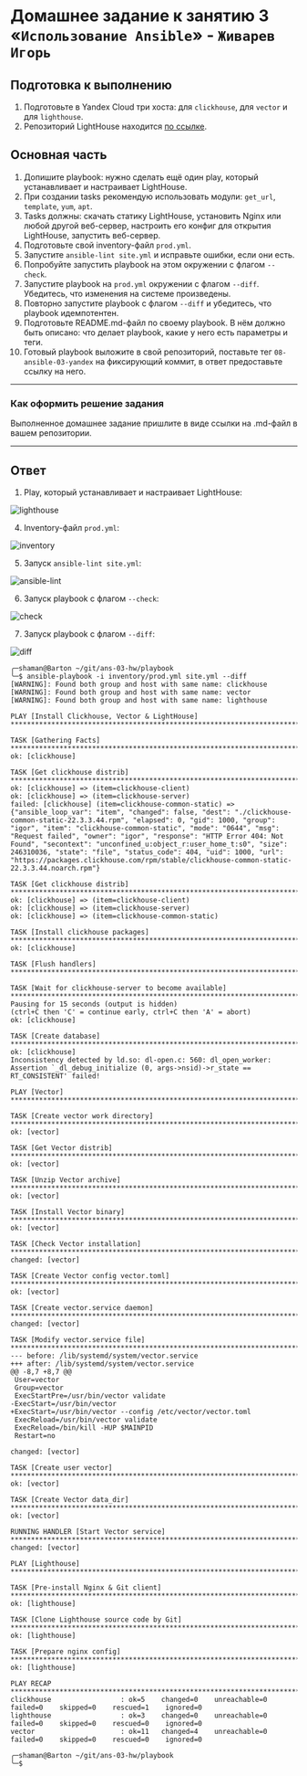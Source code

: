 # Домашнее задание к занятию 3 «`Использование Ansible`» - `Живарев Игорь`

## Подготовка к выполнению

1. Подготовьте в Yandex Cloud три хоста: для `clickhouse`, для `vector` и для `lighthouse`.
2. Репозиторий LightHouse находится [по ссылке](https://github.com/VKCOM/lighthouse).

## Основная часть

1. Допишите playbook: нужно сделать ещё один play, который устанавливает и настраивает LightHouse.
2. При создании tasks рекомендую использовать модули: `get_url`, `template`, `yum`, `apt`.
3. Tasks должны: скачать статику LightHouse, установить Nginx или любой другой веб-сервер, настроить его конфиг для открытия LightHouse, запустить веб-сервер.
4. Подготовьте свой inventory-файл `prod.yml`.
5. Запустите `ansible-lint site.yml` и исправьте ошибки, если они есть.
6. Попробуйте запустить playbook на этом окружении с флагом `--check`.
7. Запустите playbook на `prod.yml` окружении с флагом `--diff`. Убедитесь, что изменения на системе произведены.
8. Повторно запустите playbook с флагом `--diff` и убедитесь, что playbook идемпотентен.
9. Подготовьте README.md-файл по своему playbook. В нём должно быть описано: что делает playbook, какие у него есть параметры и теги.
10. Готовый playbook выложите в свой репозиторий, поставьте тег `08-ansible-03-yandex` на фиксирующий коммит, в ответ предоставьте ссылку на него.

---

### Как оформить решение задания

Выполненное домашнее задание пришлите в виде ссылки на .md-файл в вашем репозитории.

---


## Ответ

1. Play, который устанавливает и настраивает LightHouse:

![lighthouse](img/ans-03_01.png)

4. Inventory-файл `prod.yml`:

![inventory](img/ans-03_03.png)

5. Запуск `ansible-lint site.yml`:

![ansible-lint](img/ans-03_04.png)

6. Запуск playbook с флагом `--check`:

![check](img/ans-03_05.png)

7. Запуск playbook с флагом `--diff`:

![diff](img/ans-03_06.png)

```
╭─shaman@Barton ~/git/ans-03-hw/playbook 
╰─$ ansible-playbook -i inventory/prod.yml site.yml --diff
[WARNING]: Found both group and host with same name: clickhouse
[WARNING]: Found both group and host with same name: vector
[WARNING]: Found both group and host with same name: lighthouse

PLAY [Install Clickhouse, Vector & LightHouse] ************************************************************************************************************************************************

TASK [Gathering Facts] ************************************************************************************************************************************************************************
ok: [clickhouse]

TASK [Get clickhouse distrib] *****************************************************************************************************************************************************************
ok: [clickhouse] => (item=clickhouse-client)
ok: [clickhouse] => (item=clickhouse-server)
failed: [clickhouse] (item=clickhouse-common-static) => {"ansible_loop_var": "item", "changed": false, "dest": "./clickhouse-common-static-22.3.3.44.rpm", "elapsed": 0, "gid": 1000, "group": "igor", "item": "clickhouse-common-static", "mode": "0644", "msg": "Request failed", "owner": "igor", "response": "HTTP Error 404: Not Found", "secontext": "unconfined_u:object_r:user_home_t:s0", "size": 246310036, "state": "file", "status_code": 404, "uid": 1000, "url": "https://packages.clickhouse.com/rpm/stable/clickhouse-common-static-22.3.3.44.noarch.rpm"}

TASK [Get clickhouse distrib] *****************************************************************************************************************************************************************
ok: [clickhouse] => (item=clickhouse-client)
ok: [clickhouse] => (item=clickhouse-server)
ok: [clickhouse] => (item=clickhouse-common-static)

TASK [Install clickhouse packages] ************************************************************************************************************************************************************
ok: [clickhouse]

TASK [Flush handlers] *************************************************************************************************************************************************************************

TASK [Wait for clickhouse-server to become available] *****************************************************************************************************************************************
Pausing for 15 seconds (output is hidden)
(ctrl+C then 'C' = continue early, ctrl+C then 'A' = abort)
ok: [clickhouse]

TASK [Create database] ************************************************************************************************************************************************************************
ok: [clickhouse]
Inconsistency detected by ld.so: dl-open.c: 560: dl_open_worker: Assertion `_dl_debug_initialize (0, args->nsid)->r_state == RT_CONSISTENT' failed!

PLAY [Vector] *********************************************************************************************************************************************************************************

TASK [Create vector work directory] ***********************************************************************************************************************************************************
ok: [vector]

TASK [Get Vector distrib] *********************************************************************************************************************************************************************
ok: [vector]

TASK [Unzip Vector archive] *******************************************************************************************************************************************************************
ok: [vector]

TASK [Install Vector binary] ******************************************************************************************************************************************************************
ok: [vector]

TASK [Check Vector installation] **************************************************************************************************************************************************************
changed: [vector]

TASK [Create Vector config vector.toml] *******************************************************************************************************************************************************
ok: [vector]

TASK [Create vector.service daemon] ***********************************************************************************************************************************************************
changed: [vector]

TASK [Modify vector.service file] *************************************************************************************************************************************************************
--- before: /lib/systemd/system/vector.service
+++ after: /lib/systemd/system/vector.service
@@ -8,7 +8,7 @@
 User=vector
 Group=vector
 ExecStartPre=/usr/bin/vector validate
-ExecStart=/usr/bin/vector
+ExecStart=/usr/bin/vector --config /etc/vector/vector.toml
 ExecReload=/usr/bin/vector validate
 ExecReload=/bin/kill -HUP $MAINPID
 Restart=no

changed: [vector]

TASK [Create user vector] *********************************************************************************************************************************************************************
ok: [vector]

TASK [Create Vector data_dir] *****************************************************************************************************************************************************************
ok: [vector]

RUNNING HANDLER [Start Vector service] ********************************************************************************************************************************************************
changed: [vector]

PLAY [Lighthouse] *****************************************************************************************************************************************************************************

TASK [Pre-install Nginx & Git client] *********************************************************************************************************************************************************
ok: [lighthouse]

TASK [Clone Lighthouse source code by Git] ****************************************************************************************************************************************************
ok: [lighthouse]

TASK [Prepare nginx config] *******************************************************************************************************************************************************************
ok: [lighthouse]

PLAY RECAP ************************************************************************************************************************************************************************************
clickhouse                 : ok=5    changed=0    unreachable=0    failed=0    skipped=0    rescued=1    ignored=0   
lighthouse                 : ok=3    changed=0    unreachable=0    failed=0    skipped=0    rescued=0    ignored=0   
vector                     : ok=11   changed=4    unreachable=0    failed=0    skipped=0    rescued=0    ignored=0   

╭─shaman@Barton ~/git/ans-03-hw/playbook 
╰─$ 
```
